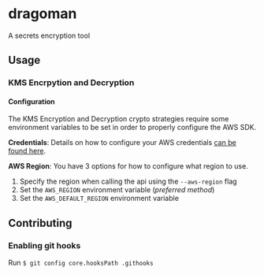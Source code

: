 # dragoman
A secrets encryption tool

## Usage
### KMS Encrpytion and Decryption
#### Configuration
The KMS Encryption and Decryption crypto strategies require some environment variables to be set in order to properly configure the AWS SDK. 

**Credentials**: Details on how to configure your AWS credentials [can be found here]("github.com/aws/aws-sdk-go-v2/config").

**AWS Region**: You have 3 options for how to configure what region to use. 
1. Specify the region when calling the api using the `--aws-region` flag
2. Set the `AWS_REGION` environment variable (*preferred method*)
3. Set the `AWS_DEFAULT_REGION` environment variable



## Contributing
### Enabling git hooks
Run `$ git config core.hooksPath .githooks`